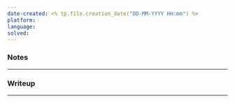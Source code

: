```yaml
---
date-created: <% tp.file.creation_date("DD-MM-YYYY HH:mm") %>
platform:
language:
solved: 
---
```


### Notes
----

### Writeup
----

